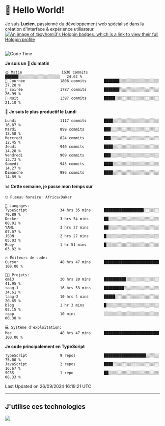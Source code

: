 # 👋 Hello World!

Je suis **Lucien**, passionné du développement web spécialisé dans la création d'interface & expérience utilisateur.
[![An image of @xyhomi3's Holopin badges, which is a link to view their full Holopin profile](https://holopin.me/xyhomi3)](https://holopin.io/@xyhomi3)

##

<!--START_SECTION:waka-->
![Code Time](http://img.shields.io/badge/Code%20Time-2%2C143%20hrs-blue)

**Je suis un 🐤 du matin** 

```text
🌞 Matin                  1630 commits        ██████░░░░░░░░░░░░░░░░░░░   24.62 % 
🌆 Journée                1806 commits        ███████░░░░░░░░░░░░░░░░░░   27.28 % 
🌃 Soirée                 1787 commits        ███████░░░░░░░░░░░░░░░░░░   26.99 % 
🌙 Nuit                   1397 commits        █████░░░░░░░░░░░░░░░░░░░░   21.10 % 
```
📅 **Je suis le plus productif le Lundi** 

```text
Lundi                    1117 commits        ████░░░░░░░░░░░░░░░░░░░░░   16.87 % 
Mardi                    899 commits         ███░░░░░░░░░░░░░░░░░░░░░░   13.58 % 
Mercredi                 824 commits         ███░░░░░░░░░░░░░░░░░░░░░░   12.45 % 
Jeudi                    940 commits         ████░░░░░░░░░░░░░░░░░░░░░   14.20 % 
Vendredi                 909 commits         ███░░░░░░░░░░░░░░░░░░░░░░   13.73 % 
Samedi                   945 commits         ████░░░░░░░░░░░░░░░░░░░░░   14.27 % 
Dimanche                 986 commits         ████░░░░░░░░░░░░░░░░░░░░░   14.89 % 
```


📊 **Cette semaine, je passe mon temps sur** 

```text
🕑︎ Fuseau horaire: Africa/Dakar

💬 Langages: 
TypeScript               34 hrs 35 mins      ██████████████████░░░░░░░   70.89 % 
Docker                   3 hrs 54 mins       ██░░░░░░░░░░░░░░░░░░░░░░░   08.01 % 
YAML                     3 hrs 27 mins       ██░░░░░░░░░░░░░░░░░░░░░░░   07.07 % 
JSON                     2 hrs 27 mins       █░░░░░░░░░░░░░░░░░░░░░░░░   05.03 % 
Ruby                     1 hr 51 mins        █░░░░░░░░░░░░░░░░░░░░░░░░   03.82 % 

🔥 Éditeurs de code: 
Cursor                   48 hrs 47 mins      █████████████████████████   100.00 % 

🐱‍💻 Projets: 
omi3                     20 hrs 28 mins      ██████████░░░░░░░░░░░░░░░   41.95 % 
taag-1                   16 hrs 53 mins      █████████░░░░░░░░░░░░░░░░   34.61 % 
taag-2                   10 hrs 4 mins       █████░░░░░░░░░░░░░░░░░░░░   20.65 % 
blog                     1 hr 3 mins         █░░░░░░░░░░░░░░░░░░░░░░░░   02.15 % 
rapp                     10 mins             ░░░░░░░░░░░░░░░░░░░░░░░░░   00.38 % 

💻 Système d'exploitation: 
Mac                      48 hrs 47 mins      █████████████████████████   100.00 % 
```

**Je code principalement en TypeScript** 

```text
TypeScript               9 repos             ███████████████████░░░░░░   75.00 % 
JavaScript               2 repos             ████░░░░░░░░░░░░░░░░░░░░░   16.67 % 
SCSS                     1 repo              ██░░░░░░░░░░░░░░░░░░░░░░░   08.33 % 
```




 Last Updated on 26/09/2024 16:19:21 UTC
<!--END_SECTION:waka-->
---

## J'utilise ces technologies

<p align="left">
  <a href="https://skillicons.dev">
    <img src="https://skillicons.dev/icons?i=ts,js,md,scss,tailwind,react,docker,express,astro,vite,nextjs,vercel,figma,ableton" />
  </a>
</p>

